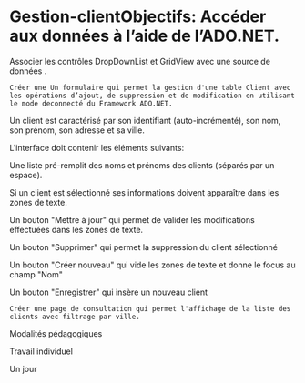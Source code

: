 # Gestion-clientObjectifs: Accéder aux données à l’aide de l’ADO.NET.

Associer les contrôles DropDownList et GridView avec une source de données .

    Créer une Un formulaire qui permet la gestion d'une table Client avec les opérations d’ajout, de suppression et de modification en utilisant le mode deconnecté du Framework ADO.NET.

Un client est caractérisé par son identifiant (auto-incrémenté), son nom, son prénom, son adresse et sa ville.

L'interface doit contenir les éléments suivants:

Une liste pré-remplit des noms et prénoms des clients (séparés par un espace).

Si un client est sélectionné ses informations doivent apparaître dans les zones de texte.

Un bouton "Mettre à jour" qui permet de valider les modifications effectuées dans les zones de texte.

Un bouton "Supprimer" qui permet la suppression du client sélectionné

Un bouton "Créer nouveau" qui vide les zones de texte et donne le focus au champ "Nom"

Un bouton "Enregistrer" qui insère un nouveau client

    Créer une page de consultation qui permet l'affichage de la liste des clients avec filtrage par ville.

Modalités pédagogiques

Travail individuel

Un jour
